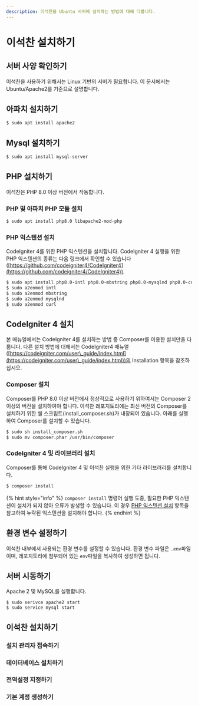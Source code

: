 ```yaml
---
description: 이석찬을 Ubuntu 서버에 설치하는 방법에 대해 다룹니다.
---
```


# 이석찬 설치하기

## 서버 사양 확인하기

이석찬을 사용하기 위해서는 Linux 기반의 서버가 필요합니다. 이 문서에서는 Ubuntu/Apache2를 기준으로 설명합니다.

## 아파치 설치하기

```bash
$ sudo apt install apache2
```

## Mysql 설치하기

```bash
$ sudo apt install mysql-server
```

## PHP 설치하기

이석찬은 PHP 8.0 이상 버전에서 작동합니다.

### PHP 및 아파치 PHP 모듈 설치

```bash
$ sudo apt install php8.0 libapache2-mod-php
```

### PHP 익스텐션 설치

CodeIgniter 4를 위한 PHP 익스텐션을 설치합니다. CodeIgniter 4 실행을 위한 PHP 익스텐션의 종류는 다음 링크에서 확인할 수 있습니다([https://github.com/codeigniter4/CodeIgniter4](https://github.com/codeigniter4/CodeIgniter4)).

```bash
$ sudo apt install php8.0-intl php8.0-mbstring php8.0-mysqlnd php8.0-curl
$ sudo a2enmod intl
$ sudo a2enmod mbstring
$ sudo a2enmod mysqlnd
$ sudo a2enmod curl
```

## CodeIgniter 4 설치

본 매뉴얼에서는 CodeIgniter 4를 설치하는 방법 중 Composer를 이용한 설치만을 다룹니다. 다른 설치 방법에 대해서는 CodeIgniter4 매뉴얼([https://codeigniter.com/user\_guide/index.html](https://codeigniter.com/user\_guide/index.html))의 Installation 항목을 참조하십시오.

### Composer 설치

Composer를 PHP 8.0 이상 버전에서 정상적으로 사용하기 위하여서는 Composer 2 이상의 버전을 설치하여야 합니다. 이석찬 레포지토리에는 최신 버전의 Composer를 설치하기 위한 쉘 스크립트(install\_composer.sh)가 내장되어 있습니다. 아래를 실행하여 Composer를 설치할 수 있습니다.

```bash
$ sudo sh install_composer.sh
$ sudo mv composer.phar /usr/bin/composer
```

### CodeIgniter 4 및 라이브러리 설치

Composer를 통해 CodeIgniter 4 및 이석찬 실행을 위한 기타 라이브러리를 설치합니다.

```bash
$ composer install
```

{% hint style="info" %}
`composer install` 명령어 실행 도중, 필요한 PHP 익스텐션이 설치가 되지 않아 오류가 발생할 수 있습니다. 이 경우 [PHP 익스텐션 설치](installation.md#php-1) 항목을 참고하여 누락된 익스텐션을 설치해야 합니다.
{% endhint %}

## 환경 변수 설정하기

이석찬 내부에서 사용되는 환경 변수를 설정할 수 있습니다. 환경 변수 파일은 `.env`파일이며, 레포지토리에 첨부되어 있는 `env`파일을 복사하여 생성하면 됩니다.

## 서버 시동하기

Apache 2 및 MySQL를 실행합니다.

```
$ sudo serivce apache2 start
$ sudo service mysql start
```

## 이석찬 설치하기

### 설치 관리자 접속하기

### 데이터베이스 설치하기

### 전역설정 지정하기

### 기본 계정 생성하기

